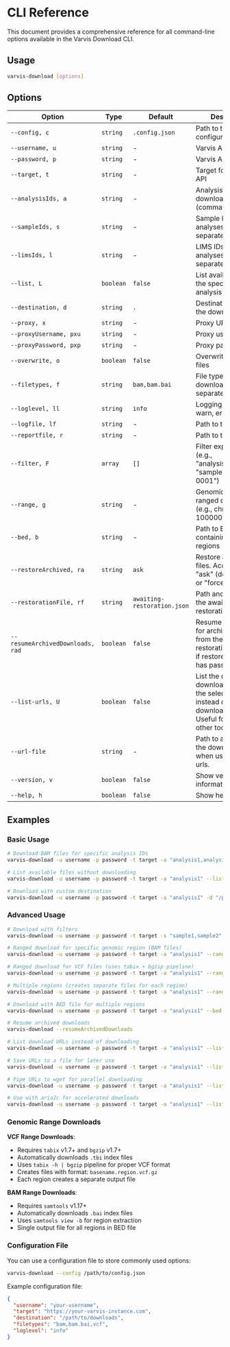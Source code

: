 # CLI Reference

This document provides a comprehensive reference for all command-line options available in the Varvis Download CLI.

## Usage

```bash
varvis-download [options]
```

## Options

| Option | Type | Default | Description |
|--------|------|---------|-------------|
| `--config, c` | `string` | `.config.json` | Path to the configuration file |
| `--username, u` | `string` | - | Varvis API username |
| `--password, p` | `string` | - | Varvis API password |
| `--target, t` | `string` | - | Target for the Varvis API |
| `--analysisIds, a` | `string` | - | Analysis IDs to download files for (comma-separated) |
| `--sampleIds, s` | `string` | - | Sample IDs to filter analyses (comma-separated) |
| `--limsIds, l` | `string` | - | LIMS IDs to filter analyses (comma-separated) |
| `--list, L` | `boolean` | `false` | List available files for the specified analysis IDs |
| `--destination, d` | `string` | `.` | Destination folder for the downloaded files |
| `--proxy, x` | `string` | - | Proxy URL |
| `--proxyUsername, pxu` | `string` | - | Proxy username |
| `--proxyPassword, pxp` | `string` | - | Proxy password |
| `--overwrite, o` | `boolean` | `false` | Overwrite existing files |
| `--filetypes, f` | `string` | `bam,bam.bai` | File types to download (comma-separated) |
| `--loglevel, ll` | `string` | `info` | Logging level (info, warn, error, debug) |
| `--logfile, lf` | `string` | - | Path to the log file |
| `--reportfile, r` | `string` | - | Path to the report file |
| `--filter, F` | `array` | `[]` | Filter expressions (e.g., "analysisType=SNV", "sampleId>LB24-0001") |
| `--range, g` | `string` | - | Genomic range for ranged download (e.g., chr1:1-100000) |
| `--bed, b` | `string` | - | Path to BED file containing multiple regions |
| `--restoreArchived, ra` | `string` | `ask` | Restore archived files. Accepts "no", "ask" (default), "all", or "force". |
| `--restorationFile, rf` | `string` | `awaiting-restoration.json` | Path and name for the awaiting-restoration JSON file |
| `--resumeArchivedDownloads, rad` | `boolean` | `false` | Resume downloads for archived files from the awaiting-restoration JSON file if restoreEstimation has passed. |
| `--list-urls, U` | `boolean` | `false` | List the direct download URLs for the selected files instead of downloading them. Useful for piping to other tools. |
| `--url-file` | `string` | - | Path to a file to save the download URLs when using --list-urls. |
| `--version, v` | `boolean` | `false` | Show version information |
| `--help, h` | `boolean` | `false` | Show help |

## Examples

### Basic Usage

```bash
# Download BAM files for specific analysis IDs
varvis-download -u username -p password -t target -a "analysis1,analysis2"

# List available files without downloading
varvis-download -u username -p password -t target -a "analysis1" --list

# Download with custom destination
varvis-download -u username -p password -t target -a "analysis1" -d "/path/to/download"
```

### Advanced Usage

```bash
# Download with filters
varvis-download -u username -p password -t target -s "sample1,sample2" --filter "analysisType=SNV"

# Ranged download for specific genomic region (BAM files)
varvis-download -u username -p password -t target -a "analysis1" --range "chr1:1-100000" -f "bam,bam.bai"

# Ranged download for VCF files (uses tabix + bgzip pipeline)
varvis-download -u username -p password -t target -a "analysis1" --range "chr1:155000000-156000000" -f "vcf.gz,vcf.gz.tbi"

# Multiple regions (creates separate files for each region)
varvis-download -u username -p password -t target -a "analysis1" --range "chr1:1000000-2000000 chr17:41000000-42000000" -f "vcf.gz,vcf.gz.tbi"

# Download with BED file for multiple regions
varvis-download -u username -p password -t target -a "analysis1" --bed "/path/to/regions.bed" -f "vcf.gz,vcf.gz.tbi"

# Resume archived downloads
varvis-download --resumeArchivedDownloads

# List download URLs instead of downloading
varvis-download -u username -p password -t target -a "analysis1" --list-urls

# Save URLs to a file for later use
varvis-download -u username -p password -t target -a "analysis1" --list-urls --url-file urls.txt

# Pipe URLs to wget for parallel downloading
varvis-download -u username -p password -t target -a "analysis1" --list-urls | wget -i -

# Use with aria2c for accelerated downloads
varvis-download -u username -p password -t target -a "analysis1" --list-urls | aria2c -i -
```

### Genomic Range Downloads

**VCF Range Downloads**:
- Requires `tabix` v1.7+ and `bgzip` v1.7+
- Automatically downloads `.tbi` index files
- Uses `tabix -h | bgzip` pipeline for proper VCF format
- Creates files with format: `basename.region.vcf.gz`
- Each region creates a separate output file

**BAM Range Downloads**:
- Requires `samtools` v1.17+
- Automatically downloads `.bai` index files
- Uses `samtools view -b` for region extraction
- Single output file for all regions in BED file

### Configuration File

You can use a configuration file to store commonly used options:

```bash
varvis-download --config /path/to/config.json
```

Example configuration file:

```json
{
  "username": "your-username",
  "target": "https://your-varvis-instance.com",
  "destination": "/path/to/downloads",
  "filetypes": "bam,bam.bai,vcf",
  "loglevel": "info"
}
```
